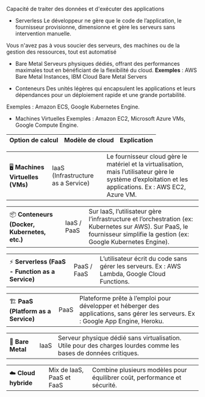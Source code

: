 Capacité de traiter des données et d'exécuter des applications

- Serverless
Le développeur ne gère que le code de l’application, le fournisseur provisionne, dimensionne et gère les serveurs sans intervention manuelle.

Vous n'avez pas à vous soucier des serveurs, des machines ou de la gestion des ressources, tout est automatisé

- Bare Metal
Serveurs physiques dédiés, offrant des performances maximales tout en bénéficiant de la flexibilité du cloud. **Exemples** : AWS Bare Metal Instances, IBM Cloud Bare Metal Servers

- Conteneurs
Des unités légères qui encapsulent les applications et leurs dépendances pour un déploiement rapide et une grande portabilité.

Exemples : Amazon ECS, Google Kubernetes Engine.

- Machines Virtuelles
Exemples : Amazon EC2, Microsoft Azure VMs, Google Compute Engine.

|**Option de calcul**|**Modèle de cloud**|**Explication**|
|---|---|---|

|   |   |   |
|---|---|---|
|🖥 **Machines Virtuelles (VMs)**|IaaS (Infrastructure as a Service)|Le fournisseur cloud gère le matériel et la virtualisation, mais l’utilisateur gère le système d’exploitation et les applications. Ex : AWS EC2, Azure VM.|

|   |   |   |
|---|---|---|
|📦 **Conteneurs (Docker, Kubernetes, etc.)**|IaaS / PaaS|Sur IaaS, l’utilisateur gère l’infrastructure et l’orchestration (ex: Kubernetes sur AWS). Sur PaaS, le fournisseur simplifie la gestion (ex: Google Kubernetes Engine).|

|   |   |   |
|---|---|---|
|⚡ **Serverless (FaaS - Function as a Service)**|PaaS / FaaS|L’utilisateur écrit du code sans gérer les serveurs. Ex : AWS Lambda, Google Cloud Functions.|

|   |   |   |
|---|---|---|
|🏗 **PaaS (Platform as a Service)**|PaaS|Plateforme prête à l’emploi pour développer et héberger des applications, sans gérer les serveurs. Ex : Google App Engine, Heroku.|

|   |   |   |
|---|---|---|
|🔧 **Bare Metal**|IaaS|Serveur physique dédié sans virtualisation. Utile pour des charges lourdes comme les bases de données critiques.|

|   |   |   |
|---|---|---|
|☁️ **Cloud hybride**|Mix de IaaS, PaaS et FaaS|Combine plusieurs modèles pour équilibrer coût, performance et sécurité.|

